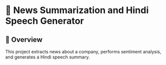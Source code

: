 # 📌 News Summarization and Hindi Speech Generator

## 📝 Overview
This project extracts news about a company, performs sentiment analysis, and generates a Hindi speech summary.


